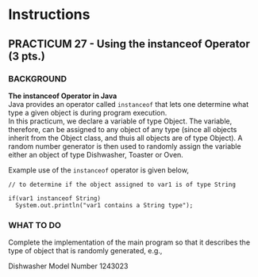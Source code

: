 # Instructions  

## PRACTICUM 27 - Using the instanceof Operator (3 pts.)<br>

### BACKGROUND

**The instanceof Operator in Java**<br>
Java provides an operator called `instanceof` that lets one determine
what type a given object is during program execution.  
In this practicum, we declare a variable
of type Object. The variable, therefore, can be assigned to any object
of any type (since all objects inherit from the Object class, and thuis
all objects are of type Object). A random number generator is then used
to randomly assign the variable either an object of type Dishwasher, Toaster or Oven.

Example use of the `instanceof` operator is given below,

```
// to determine if the object assigned to var1 is of type String

if(var1 instanceof String)
  System.out.println("var1 contains a String type");
```

### WHAT TO DO<br>
Complete the implementation of the main program so that it describes
the type of object that is randomly generated, e.g.,

Dishwasher  Model Number 1243023
